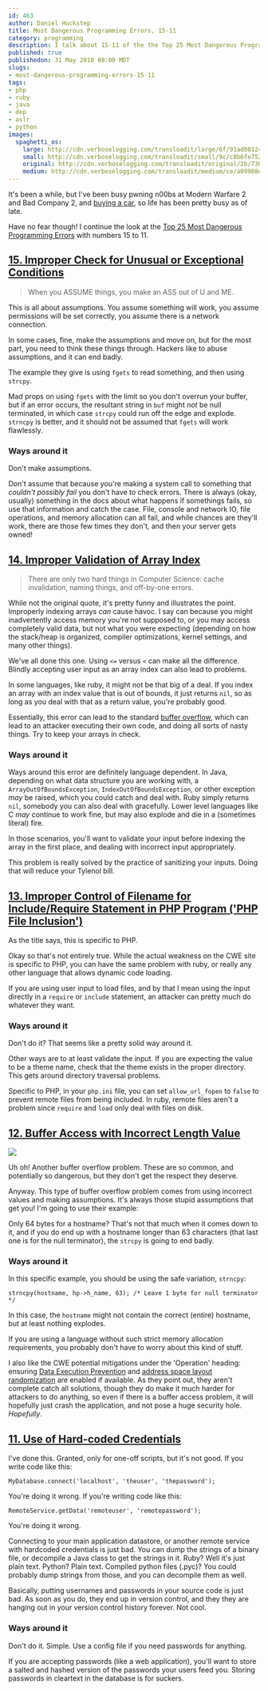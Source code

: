 ```yaml
--- 
id: 463
author: Daniel Huckstep
title: Most Dangerous Programming Errors, 15-11
category: programming
description: I talk about 15-11 of the the Top 25 Most Dangerous Programming Errors.
published: true
publishedon: 31 May 2010 08:00 MDT
slugs: 
- most-dangerous-programming-errors-15-11
tags: 
- php
- ruby
- java
- dep
- aslr
- python
images: 
  spaghetti_os: 
    large: http://cdn.verboselogging.com/transloadit/large/6f/91ad08124eb58ce9dfdb08792cf782/spaghetti-os.jpg
    small: http://cdn.verboselogging.com/transloadit/small/9c/c8b6fe7527d60caccfcaf5de36035b/spaghetti-os.jpg
    original: http://cdn.verboselogging.com/transloadit/original/2b/7309d6abf824d82045acc0a2c0c6ee/spaghetti-os.jpg
    medium: http://cdn.verboselogging.com/transloadit/medium/ce/a09988eb66dfcb1dd268a1584f6efc/spaghetti-os.jpg
---
```

It's been a while, but I've been busy pwning n00bs at Modern Warfare 2 and Bad Company 2, and [buying a car](http://blog.darkhelmetlive.com/new-car-153), so life has been pretty busy as of late.

Have no fear though! I continue the look at the [Top 25 Most Dangerous Programming Errors](http://cwe.mitre.org/top25/index.html) with numbers 15 to 11.

## [15. Improper Check for Unusual or Exceptional Conditions](http://cwe.mitre.org/data/definitions/754.html)

> When you ASSUME things, you make an ASS out of U and ME.

This is all about assumptions. You assume something will work, you assume permissions will be set correctly, you assume there is a network connection.

In some cases, fine, make the assumptions and move on, but for the most part, you need to think these things through. Hackers like to abuse assumptions, and it can end badly.

The example they give is using `fgets` to read something, and then using `strcpy`.

<script type='text/javascript' src='http://gist.github.com/418817.js?file=strcopy_fail.c'></script>

Mad props on using `fgets` with the limit so you don't overrun your buffer, but if an error occurs, the resultant string in `buf` might *not* be null terminated, in which case `strcpy` could run off the edge and explode. `strncpy` is better, and it should not be assumed that `fgets` will work flawlessly.

### Ways around it

Don't make assumptions.

Don't assume that because you're making a system call to something that *couldn't possibly fail* you don't have to check errors. There is always (okay, usually) something in the docs about what happens if somethings fails, so use that information and catch the case. File, console and network IO, file operations, and memory allocation can all fail, and while chances are they'll work, there are those few times they don't, and then your server gets owned!

## [14. Improper Validation of Array Index](http://cwe.mitre.org/data/definitions/129.html)

> There are only two hard things in Computer Science: cache invalidation, naming things, and off-by-one errors.

While not the original quote, it's pretty funny and illustrates the point. Improperly indexing arrays *can* cause havoc. I say can because you might inadvertently access memory you're not supposed to, or you may access completely valid data, but not what you were expecting (depending on how the stack/heap is organized, compiler optimizations, kernel settings, and many other things).

We've all done this one. Using `<=` versus `<` can make all the difference. Blindly accepting user input as an array index can also lead to problems.

In some languages, like ruby, it might not be that big of a deal. If you index an array with an index value that is out of bounds, it just returns `nil`, so as long as you deal with that as a return value, you're probably good.

Essentially, this error can lead to the standard [buffer overflow](http://en.wikipedia.org/wiki/Buffer_overflow), which can lead to an attacker executing their own code, and doing all sorts of nasty things. Try to keep your arrays in check.

### Ways around it

Ways around this error are definitely language dependent. In Java, depending on what data structure you are working with, a `ArrayOutOfBoundsException`, `IndexOutOfBoundsException`, or other exception *may* be raised, which you could catch and deal with. Ruby simply returns `nil`, somebody you can also deal with gracefully. Lower level languages like C *may* continue to work fine, but may also explode and die in a (sometimes literal) fire.

In those scenarios, you'll want to validate your input before indexing the array in the first place, and dealing with incorrect input appropriately.

This problem is really solved by the practice of sanitizing your inputs. Doing that will reduce your Tylenol bill.

## [13. Improper Control of Filename for Include/Require Statement in PHP Program ('PHP File Inclusion')](http://cwe.mitre.org/data/definitions/98.html)

As the title says, this is specific to PHP.

Okay so that's not entirely true. While the actual weakness on the CWE site is specific to PHP, you can have the same problem with ruby, or really any other language that allows dynamic code loading.

If you are using user input to load files, and by that I mean using the input directly in a `require` or `include` statement, an attacker can pretty much do whatever they want.

### Ways around it

Don't do it? That seems like a pretty solid way around it.

Other ways are to at least validate the input. If you are expecting the value to be a theme name, check that the theme exists in the proper directory. This gets around directory traversal problems.

Specific to PHP, in your `php.ini` file, you can set `allow_url_fopen` to `false` to prevent remote files from being included. In ruby, remote files aren't a problem since `require` and `load` only deal with files on disk.

## [12. Buffer Access with Incorrect Length Value](http://cwe.mitre.org/data/definitions/805.html)

<img src="{{.spaghetti_os.small}}" class="fright bleft bbottom round" />

Uh oh! Another buffer overflow problem. These are so common, and potentially so dangerous, but they don't get the respect they deserve.

Anyway. This type of buffer overflow problem comes from using incorrect values and making assumptions. It's always those stupid assumptions that get you! I'm going to use their example:

<div class='clear'></div>

<script type='text/javascript' src='http://gist.github.com/418817.js?file=bad_length.c'></script>

Only 64 bytes for a hostname? That's not that much when it comes down to it, and if you do end up with a hostname longer than 63 characters (that last one is for the null terminator), the `strcpy` is going to end badly.

### Ways around it

In this specific example, you should be using the safe variation, `strncpy`:

    strncpy(hostname, hp->h_name, 63); /* Leave 1 byte for null terminator */

In this case, the `hostname` might not contain the correct (entire) hostname, but at least nothing explodes.

If you are using a language without such strict memory allocation requirements, you probably don't have to worry about this kind of stuff.

I also like the CWE potential mitigations under the 'Operation' heading: ensuring [Data Execution Prevention](http://en.wikipedia.org/wiki/Data_execution_prevention) and [address space layout randomization](http://en.wikipedia.org/wiki/ASLR) are enabled if available. As they point out, they aren't complete catch all solutions, though they do make it much harder for attackers to do anything, so even if there is a buffer access problem, it will hopefully just crash the application, and not pose a huge security hole. *Hopefully*.

## [11. Use of Hard-coded Credentials](http://cwe.mitre.org/data/definitions/798.html)

I've done this. Granted, only for one-off scripts, but it's not good. If you write code like this:

    MyDatabase.connect('localhost', 'theuser', 'thepassword');

You're doing it wrong. If you're writing code like this:

    RemoteService.getData('remoteuser', 'remotepassword');

You're doing it wrong.

Connecting to your main application datastore, or another remote service with hardcoded credentials is just bad. You can dump the strings of a binary file, or decompile a Java class to get the strings in it. Ruby? Well it's just plain text. Python? Plain text. Compiled python files (.pyc)? You could probably dump strings from those, and you can decompile them as well.

Basically, putting usernames and passwords in your source code is just bad. As soon as you do, they end up in version control, and they they are hanging out in your version control history forever. Not cool.

### Ways around it

Don't do it. Simple. Use a config file if you need passwords for anything.

If you are accepting passwords (like a web application), you'll want to store a salted and hashed version of the passwords your users feed you. Storing passwords in cleartext in the database is for suckers.